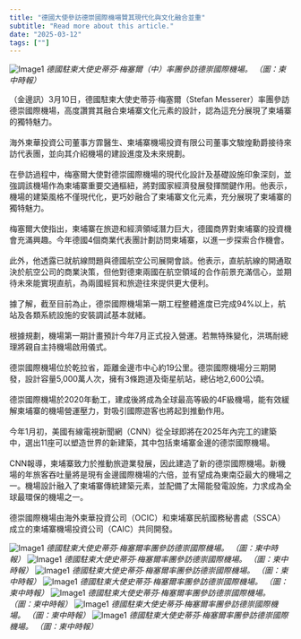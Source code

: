 ```yaml
---
title: "德國大使參訪德崇國際機場贊其現代化與文化融合並重"
subtitle: "Read more about this article."
date: "2025-03-12"
tags: [""]
---
```


![Image1](/thumbnails/german-ambassador-airport.jpg "Meeting")
*德國駐柬大使史蒂芬‧梅塞爾（中）率團參訪德崇國際機場。 （圖：柬中時報）*

（金邊訊）3月10日，德國駐柬大使史蒂芬‧梅塞爾（Stefan Messerer）率團參訪德崇國際機場，高度讚賞其融合柬埔寨文化元素的設計，認為這充分展現了柬埔寨的獨特魅力。
<br/><br/>
海外柬華投資公司董事方霏醫生、柬埔寨機場投資有限公司董事文駿煌勳爵接待來訪代表團，並向其介紹機場的建設進度及未來規劃。<br/><br/>
在參訪過程中，梅塞爾大使對德崇國際機場的現代化設計及基礎設施印象深刻，並強調該機場作為柬埔寨重要交通樞紐，將對國家經濟發展發揮關鍵作用。他表示，機場的建築風格不僅現代化，更巧妙融合了柬埔寨文化元素，充分展現了柬埔寨的獨特魅力。<br/><br/>
梅塞爾大使指出，柬埔寨在旅遊和經濟領域潛力巨大，德國商界對柬埔寨的投資機會充滿興趣。今年德國4個商業代表團計劃訪問柬埔寨，以進一步探索合作機會。<br/><br/>
此外，他透露已就航線問題與德國航空公司展開會談。他表示，直航航線的開通取決於航空公司的商業決策，但他對德柬兩國在航空領域的合作前景充滿信心，並期待未來能實現直航，為兩國經貿和旅遊往來提供更大便利。<br/><br/>
據了解，截至目前為止，德崇國際機場第一期工程整體進度已完成94%以上，航站及各類系統設施的安裝調試基本就緒。<br/><br/>
根據規劃，機場第一期計畫預計今年7月正式投入營運。若無特殊變化，洪瑪耐總理將親自主持機場啟用儀式。<br/><br/>
德崇國際機場位於乾拉省，距離金邊市中心約19公里。德崇國際機場分三期開發，設計容量5,000萬人次，擁有3條跑道及衛星航站，總佔地2,600公頃。<br/><br/>
德崇國際機場於2020年動工，建成後將成為全球最高等級的4F級機場，能有效緩解柬埔寨的機場營運壓力，對吸引國際遊客也將起到推動作用。<br/><br/>
今年1月初，美國有線電視新聞網（CNN）從全球即將在2025年內完工的建築中，選出11座可以塑造世界的新建築，其中包括柬埔寨金邊的德崇國際機場。<br/><br/>
CNN報導，柬埔寨致力於推動旅遊業發展，因此建造了新的德崇國際機場。新機場的年旅客吞吐量將是現有金邊國際機場的六倍，並有望成為東南亞最大的機場之一。機場設計融入了柬埔寨傳統建築元素，並配備了太陽能發電設施，力求成為全球最環保的機場之一。<br/><br/>
德崇國際機場由海外柬華投資公司（OCIC）和柬埔寨民航國務秘書處（SSCA）成立的柬埔寨機場投資公司（CAIC）共同開發。

![Image1](/images/german-ambassador-airport/img1.jpg "Meeting")
*德國駐柬大使史蒂芬‧梅塞爾率團參訪德崇國際機場。 （圖：柬中時報）*
![Image1](/images/german-ambassador-airport/img2.jpg "Meeting")
*德國駐柬大使史蒂芬‧梅塞爾率團參訪德崇國際機場。 （圖：柬中時報）*
![Image1](/images/german-ambassador-airport/img3.jpg "Meeting")
*德國駐柬大使史蒂芬‧梅塞爾率團參訪德崇國際機場。 （圖：柬中時報）*
![Image1](/images/german-ambassador-airport/img4.jpg "Meeting")
*德國駐柬大使史蒂芬‧梅塞爾率團參訪德崇國際機場。 （圖：柬中時報）*
![Image1](/images/german-ambassador-airport/img5.jpg "Meeting")
*德國駐柬大使史蒂芬‧梅塞爾率團參訪德崇國際機場。 （圖：柬中時報）*
![Image1](/images/german-ambassador-airport/img6.jpg "Meeting")
*德國駐柬大使史蒂芬‧梅塞爾率團參訪德崇國際機場。 （圖：柬中時報）*
![Image1](/images/german-ambassador-airport/img7.jpg "Meeting")
*德國駐柬大使史蒂芬‧梅塞爾率團參訪德崇國際機場。 （圖：柬中時報）*

